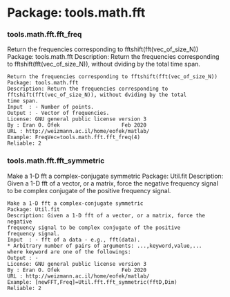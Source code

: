 # Package: tools.math.fft


### tools.math.fft.fft_freq

Return the frequencies corresponding to fftshift(fft(vec_of_size_N)) Package: tools.math.fft Description: Return the frequencies corresponding to fftshift(fft(vec_of_size_N)), without dviding by the total time span.


    
    Return the frequencies corresponding to fftshift(fft(vec_of_size_N))  
    Package: tools.math.fft  
    Description: Return the frequencies corresponding to  
    fftshift(fft(vec_of_size_N)), without dviding by the total  
    time span.  
    Input  : - Number of points.  
    Output : - Vector of frequencies.  
    License: GNU general public license version 3  
    By : Eran O. Ofek                    Feb 2020  
    URL : http://weizmann.ac.il/home/eofek/matlab/  
    Example: FreqVec=tools.math.fft.fft_freq(4)  
    Reliable: 2  
      
      
      
### tools.math.fft.fft_symmetric

Make a 1-D fft a complex-conjugate symmetric Package: Util.fit Description: Given a 1-D fft of a vector, or a matrix, force the negative frequency signal to be complex conjugate of the positive frequency signal.


    
    Make a 1-D fft a complex-conjugate symmetric  
    Package: Util.fit  
    Description: Given a 1-D fft of a vector, or a matrix, force the negative  
    frequency signal to be complex conjugate of the positive  
    frequency signal.  
    Input  : - fft of a data - e.g., fft(data).  
    * Arbitrary number of pairs of arguments: ...,keyword,value,...  
    where keyword are one of the followings:  
    Output : -  
    License: GNU general public license version 3  
    By : Eran O. Ofek                    Feb 2020  
    URL : http://weizmann.ac.il/home/eofek/matlab/  
    Example: [newFFT,Freq]=Util.fft.fft_symmetric(fftD,Dim)  
    Reliable: 2  
      
      
      
      
